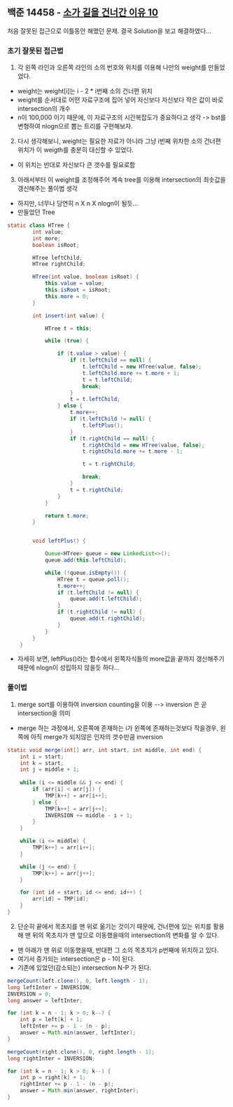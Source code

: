 ## 백준 14458 - [소가 길을 건너간 이유 10](https://www.acmicpc.net/problem/14458)

처음 잘못된 접근으로 이틀동안 해맸던 문제. 결국 Solution을 보고 해결하였다...


### 초기 잘못된 접근법

1. 각 왼쪽 라인과 오른쪽 라인의 소의 번호와 위치를 이용해 나만의 weight를 만들었었다.
- weight는 weight[i]는 i - 2 * i번째 소의 건너편 위치
- weight를 순서대로 어떤 자료구조에 집어 넣어 자신보다 자신보다 작은 값이 바로 intersection의 개수
- n이 100,000 이기 때문에, 이 자료구조의 시간복잡도가 중요하다고 생각 -> bst를 변형하여 nlogn으르 뽑는 트리를 구현해보자.

2. 다시 생각해보니, weight는 필요한 자료가 아니라 그냥 i번째 위차한 소의 건너편 위치가 이 weigth를 충분히 대신할 수 있었다.
- 이 위치는 반대로 자신보다 큰 갯수를 필요로함

3. 아래서부터 이 weight를 조정해주어 계속 tree를 이용해 intersection의 최솟값을 갱신해주는 풀이법 생각
- 하지만, 너무나 당연히 n X n X nlogn이 될듯...
- 만들었던 Tree
~~~JAVA
static class HTree {
        int value;
        int more;
        boolean isRoot;

        HTree leftChild;
        HTree rightChild;

        HTree(int value, boolean isRoot) {
            this.value = value;
            this.isRoot = isRoot;
            this.more = 0;
        }

        int insert(int value) {

            HTree t = this;

            while (true) {

                if (t.value > value) {
                    if (t.leftChild == null) {
                        t.leftChild = new HTree(value, false);
                        t.leftChild.more += t.more + 1;
                        t = t.leftChild;
                        break;
                    }
                    t = t.leftChild;
                } else {
                    t.more++;
                    if (t.leftChild != null) {
                        t.leftPlus();
                    }
                    if (t.rightChild == null) {
                        t.rightChild = new HTree(value, false);
                        t.rightChild.more += t.more - 1;

                        t = t.rightChild;

                        break;
                    }
                    t = t.rightChild;
                }
            }

            return t.more;
        }


        void leftPlus() {

            Queue<HTree> queue = new LinkedList<>();
            queue.add(this.leftChild);

            while (!queue.isEmpty()) {
                HTree t = queue.poll();
                t.more++;
                if (t.leftChild != null) {
                    queue.add(t.leftChild);
                }
                if (t.rightChild != null) {
                    queue.add(t.rightChild);
                }
            }
        }
    }
~~~

- 자세히 보면, leftPlus()라는 함수에서 왼쪽자식들의 more값을 끝까지 갱신해주기 때문에 nlogn이 성립하지 않을듯 하다...

### 풀이법

1. merge sort를 이용하여 inversion counting을 이용 --> inversion 은 곧 intersection을 의미
- merge 하는 과정에서, 오른쪽에 존재하는 i가 왼쪽에 존재하는것보다 작을경우, 왼쪽에 아직 merge가 되지않은 인자의 갯수만큼 inversion

~~~JAVA
static void merge(int[] arr, int start, int middle, int end) {
    int i = start;
    int k = start;
    int j = middle + 1;
    
    while (i <= middle && j <= end) {
        if (arr[i] < arr[j]) {
            TMP[k++] = arr[i++];
        } else {
            TMP[k++] = arr[j++];
            INVERSION += middle - i + 1;
        }
    }

    while (i <= middle) {
        TMP[k++] = arr[i++];
    }

    while (j <= end) {
        TMP[k++] = arr[j++];
    }

    for (int id = start; id <= end; id++) {
        arr[id] = TMP[id];
    }
}
~~~

2. 단순히 끝에서 목초지를 맨 위로 옮기는 것이기 때문에, 건너편에 있는 위치를 활용해 맨 뒤의 목초지가 맨 앞으로 이동했을때의 intersection의 변화를 알 수 있다.
- 맨 아래가 맨 위로 이동했을때, 반대편 그 소의 목초지가 p번째에 위치하고 있다.
- 여기서 증가되는 intersection은 p - 1이 된다.
- 기존에 있었던(감소되는) intersection N-P 가 된다.

~~~JAVA
mergeCount(left.clone(), 0, left.length - 1);
long leftInter = INVERSION;
INVERSION = 0;
long answer = leftInter;

for (int k = n - 1; k > 0; k--) {
    int p = left[k] + 1;
    leftInter += p - 1 - (n - p);
    answer = Math.min(answer, leftInter);
}

mergeCount(right.clone(), 0, right.length - 1);
long rightInter = INVERSION;

for (int k = n - 1; k > 0; k--) {
    int p = right[k] + 1;
    rightInter += p - 1 - (n - p);
    answer = Math.min(answer, rightInter);
}
~~~

 
